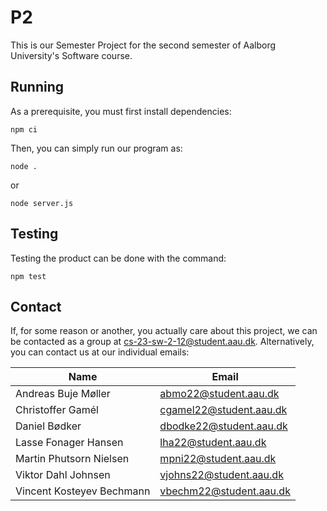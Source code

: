P2
===

This is our Semester Project for the second semester of Aalborg 
University's Software course.

Running
---
As a prerequisite, you must first install dependencies:

    npm ci

Then, you can simply run our program as:

    node .

or

    node server.js

Testing
---
Testing the product can be done with the command:

    npm test

Contact
---

If, for some reason or another, you actually care about this project, 
we can be contacted as a group at cs-23-sw-2-12@student.aau.dk.
Alternatively, you can contact us at our individual emails:

| Name                      | Email                   |
| ------------------------- | ----------------------- |
| Andreas Buje Møller       | abmo22@student.aau.dk   |
| Christoffer Gamél         | cgamel22@student.aau.dk |
| Daniel Bødker             | dbodke22@student.aau.dk |
| Lasse Fonager Hansen      | lha22@student.aau.dk    |
| Martin Phutsorn Nielsen   | mpni22@student.aau.dk   |
| Viktor Dahl Johnsen       | vjohns22@student.aau.dk |
| Vincent Kosteyev Bechmann | vbechm22@student.aau.dk |

